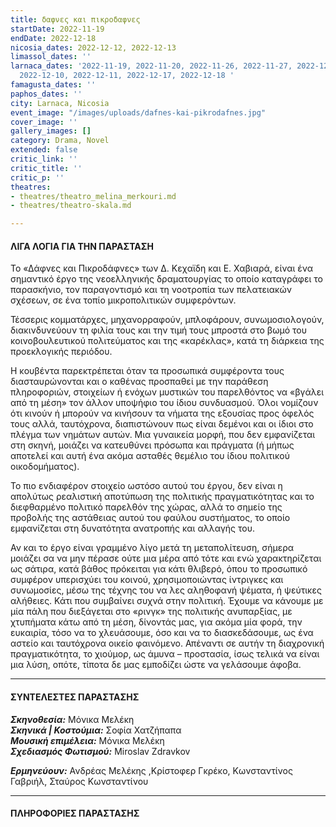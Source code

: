 ```yaml
---
title: δαφνες και πικροδαφνες
startDate: 2022-11-19
endDate: 2022-12-18
nicosia_dates: 2022-12-12, 2022-12-13
limassol_dates: ''
larnaca_dates: '2022-11-19, 2022-11-20, 2022-11-26, 2022-11-27, 2022-12-03, 2022-12-04,
  2022-12-10, 2022-12-11, 2022-12-17, 2022-12-18 '
famagusta_dates: ''
paphos_dates: ''
city: Larnaca, Nicosia
event_image: "/images/uploads/dafnes-kai-pikrodafnes.jpg"
cover_image: ''
gallery_images: []
category: Drama, Novel
extended: false
critic_link: ''
critic_title: ''
critic_p: ''
theatres:
- theatres/theatro_melina_merkouri.md
- theatres/theatro-skala.md

---
```

#### ΛΙΓΑ ΛΟΓΙΑ ΓΙΑ ΤΗΝ ΠΑΡΑΣΤΑΣΗ

Το «Δάφνες και Πικροδάφνες» των Δ. Κεχαϊδη και Ε. Χαβιαρά, είναι ένα σημαντικό έργο της νεοελληνικής δραματουργίας το οποίο καταγράφει το παρασκήνιο, τον παραγοντισμό και τη νοοτροπία των πελατειακών σχέσεων, σε ένα τοπίο μικροπολιτικών συμφερόντων.

Τέσσερις κομματάρχες, μηχανορραφούν, μπλοφάρουν, συνωμοσιολογούν, διακινδυνεύουν τη φιλία τους και την τιμή τους μπροστά στο βωμό του κοινοβουλευτικού πολιτεύματος και της «καρέκλας», κατά τη διάρκεια της προεκλογικής περιόδου.

Η κουβέντα παρεκτρέπεται όταν τα προσωπικά συμφέροντα τους διασταυρώνονται και ο καθένας προσπαθεί με την παράθεση πληροφοριών, στοιχείων ή ενόχων μυστικών του παρελθόντος να «βγάλει από τη μέση» τον άλλον υποψήφιο του ίδιου συνδυασμού. Όλοι νομίζουν ότι κινούν ή μπορούν να κινήσουν τα νήματα της εξουσίας προς όφελός τους αλλά, ταυτόχρονα, διαπιστώνουν πως είναι δεμένοι και οι ίδιοι στο πλέγμα των νημάτων αυτών. Μια γυναικεία μορφή, που δεν εμφανίζεται στη σκηνή, μοιάζει να κατευθύνει πρόσωπα και πράγματα (ή μήπως αποτελεί και αυτή ένα ακόμα ασταθές θεμέλιο του ίδιου πολιτικού οικοδομήματος).

Το πιο ενδιαφέρον στοιχείο ωστόσο αυτού του έργου, δεν είναι η απολύτως ρεαλιστική αποτύπωση της πολιτικής πραγματικότητας και το διεφθαρμένο πολιτικό παρελθόν της χώρας, αλλά το σημείο της προβολής της αστάθειας αυτού του φαύλου συστήματος, το οποίο εμφανίζεται στη δυνατότητα ανατροπής και αλλαγής του.

Αν και το έργο είναι γραμμένο λίγο μετά τη μεταπολίτευση, σήμερα μοιάζει σα να μην πέρασε ούτε μια μέρα από τότε και ενώ χαρακτηρίζεται ως σάτιρα, κατά βάθος πρόκειται για κάτι θλιβερό, όπου το προσωπικό συμφέρον υπερισχύει του κοινού, χρησιμοποιώντας ίντριγκες και συνωμοσίες, μέσω της τέχνης του να λες αληθοφανή ψέματα, ή ψεύτικες αλήθειες. Κάτι που συμβαίνει συχνά στην πολιτική. Έχουμε να κάνουμε με μία πάλη που διεξάγεται στο «ρινγκ» της πολιτικής ανυπαρξίας, με χτυπήματα κάτω από τη μέση, δίνοντάς μας, για ακόμα μία φορά, την ευκαιρία, τόσο να το χλευάσουμε, όσο και να το διασκεδάσουμε, ως ένα αστείο και ταυτόχρονα οικείο φαινόμενο. Απέναντι σε αυτήν τη διαχρονική πραγματικότητα, το χιούμορ, ως άμυνα – προστασία, ίσως τελικά να είναι μια λύση, οπότε, τίποτα δε μας εμποδίζει ώστε να γελάσουμε άφοβα.

***

#### ΣΥΝΤΕΛΕΣΤΕΣ ΠΑΡΑΣΤΑΣΗΣ

**_Σκηνοθεσία:_** Μόνικα Μελέκη  
**_Σκηνικά | Κοστούμια:_** Σοφία Χατζήπαπα  
**_Μουσική επιμέλεια:_** Μόνικα Μελέκη  
**_Σχεδιασμός Φωτισμού:_** Miroslav Zdravkov

**_Ερμηνεύουν:_** Ανδρέας Μελέκης ,Κρίστοφερ Γκρέκο, Κωνσταντίνος Γαβριήλ, Σταύρος Κωνσταντίνου

***

#### ΠΛΗΡΟΦΟΡΙΕΣ ΠΑΡΑΣΤΑΣΗΣ